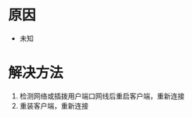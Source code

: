 <!-- TITLE: 故障 121108 未知错误 -->
<!-- SUBTITLE: 本错误属于天翼校园客户端错误-->

# 原因

- 未知

# 解决方法

1. 检测网络或插拨用户端口网线后重启客户端，重新连接
2. 重装客户端，重新连接